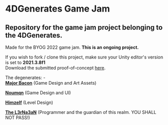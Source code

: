 # 4DGenerates Game Jam
## Repository for the game jam project belonging to the 4DGenerates.
Made for the BYOG 2022 game jam. <b>This is an ongoing project.</b><br>

If you wish to fork / clone this project, make sure your Unity editor's version is set to <b>2021.3.8f1</b><br>
Download the submitted proof-of-concept [here](https://majorbacon.itch.io/may-eye-take-your-order).

The degenerates: -<br>
**[Major Bacon](https://github.com/Major8acon)** (Game Design and Art Assets)

**[Noumqn](https://github.com/noumqn)** (Game Design and UI)

**[Himzelf](https://github.com/JonathanJoS)** (Level Design)

**[The L3rNa3aN](https://github.com/The-L3rNa3aN)** (Programmer and the guardian of this realm. YOU SHALL NOT PASS!)
